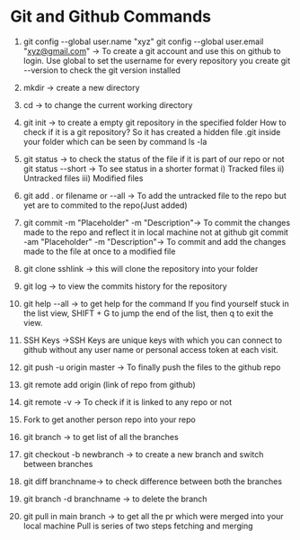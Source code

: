 # Git and Github Commands
1) git config --global user.name "xyz"
   git config --global user.email "xyz@gmail.com"
    -> To create a git account and use this on github to login.
    Use global to set the username for every repository you create
    git --version to check the git version installed
2) mkdir -> create a new directory 
3) cd -> to change the current working directory
4) git init -> to create a empty git repository in the specified folder 
How to check if it is a git repository?
So it has created a hidden file .git inside your folder which can be seen by command ls -la
5) git status -> to check the status of the file if it is part of our repo or not 
git status --short -> To see status in a shorter format
i) Tracked files  ii) Untracked files iii) Modified files
6) git add . or filename or --all -> To add the untracked file to the repo but yet are to commited to the repo(Just added)
7) git commit -m "Placeholder" -m "Description"-> To commit the changes made to the repo and reflect it in local machine not at github
git commit -am "Placeholder" -m "Description"-> To commit and add the changes made to the file at once to a modified file
8) git clone sshlink -> this will clone the repository into your folder 
9) git log -> to view the commits history for the repository
10) git help --all -> to get help for the command 
If you find yourself stuck in the list view, SHIFT + G to jump the end of the list, then q to exit the view.

11) SSH Keys ->SSH Keys are unique keys with which you can connect to github without any user name or personal access token at each visit.
12) git push -u origin master -> To finally push the files to the github repo
13) git remote add origin (link of repo from github)
14) git remote -v -> To check if it is linked to any repo or not 
15) Fork to get another person repo into your repo
16) git branch -> to get list of all the branches
17) git checkout -b newbranch -> to create a new branch and switch between branches
18) git diff branchname-> to check difference between both the branches
19) git branch -d branchname -> to delete the branch 
20) git pull in main branch -> to get all the pr which were merged into your local machine Pull is series of two steps fetching and merging 


